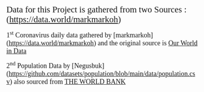 <span style="font-family: 'Times New Roman', Times, serif; font-size: 23px;"> Data for this Project is gathered from two Sources : (https://data.world/markmarkoh)</span> 

<span style="font-family: 'Times New Roman', Times, serif; font-size: 18px;">1<sup>st</sup> Coronavirus daily data gathered by [markmarkoh] (https://data.world/markmarkoh) and the original source is [Our World in Data](https://ourworldindata.org/coronavirus)</span>

<span style="font-family: 'Times New Roman', Times, serif; font-size: 18px;">2<sup>nd</sup> Population Data by [Negusbuk] (https://github.com/datasets/population/blob/main/data/population.csv) also sourced from [THE WORLD BANK](https://data.worldbank.org/indicator/SP.POP.TOTL)</span>

